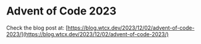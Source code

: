 # Advent of Code 2023

Check the blog post at: [https://blog.wtcx.dev/2023/12/02/advent-of-code-2023/](https://blog.wtcx.dev/2023/12/02/advent-of-code-2023/)
